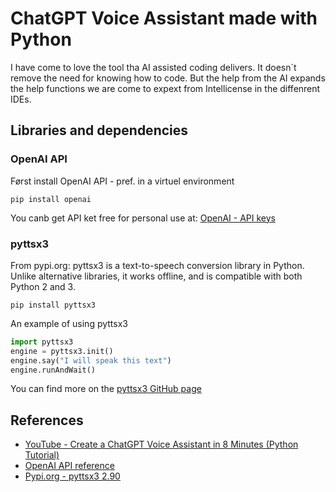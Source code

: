 # ChatGPT Voice Assistant made with Python

I have come to love the tool tha AI assisted coding delivers. It doesn´t remove the need for knowing how to code. But the help from the AI expands the help functions we are come to expext from Intellicense in the diffenrent IDEs.

## Libraries and dependencies

### OpenAI API

Først install OpenAI API - pref. in a virtuel environment

    pip install openai

You canb get API ket free for personal use at: [OpenAI - API keys](https://platform.openai.com/account/api-keys)

### pyttsx3

From pypi.org:
pyttsx3 is a text-to-speech conversion library in Python. Unlike alternative libraries, it works offline, and is compatible with both Python 2 and 3.

    pip install pyttsx3

An example of using pyttsx3

```python
import pyttsx3
engine = pyttsx3.init()
engine.say("I will speak this text")
engine.runAndWait()
```
You can find more on the [pyttsx3 GitHub page](https://github.com/nateshmbhat/pyttsx3)

## References

* [YouTube - Create a ChatGPT Voice Assistant in 8 Minutes (Python Tutorial)](https://www.youtube.com/watch?v=8z8Cobsvc9k)
* [OpenAI API reference](https://platform.openai.com/docs/api-reference/introduction)
* [Pypi.org - pyttsx3 2.90](https://pypi.org/project/pyttsx3/)